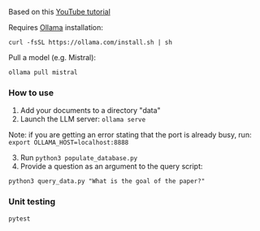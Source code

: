 Based on this [YouTube tutorial](https://www.youtube.com/watch?v=2TJxpyO3ei4)

Requires [Ollama](https://ollama.com/download/linux) installation:
```
curl -fsSL https://ollama.com/install.sh | sh
```

Pull a model (e.g. Mistral):
```
ollama pull mistral
```


### How to use
1. Add your documents to a directory "data"
2. Launch the LLM server: `ollama serve`

Note: if you are getting an error stating that the port is already busy, run: `export OLLAMA_HOST=localhost:8888`

3. Run `python3 populate_database.py`
4. Provide a question as an argument to the query script:
```
python3 query_data.py "What is the goal of the paper?"
```

### Unit testing
```
pytest
```